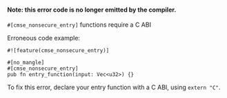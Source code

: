 #### Note: this error code is no longer emitted by the compiler.

`#[cmse_nonsecure_entry]` functions require a C ABI

Erroneous code example:

```compile_fail,E0776
#![feature(cmse_nonsecure_entry)]

#[no_mangle]
#[cmse_nonsecure_entry]
pub fn entry_function(input: Vec<u32>) {}
```

To fix this error, declare your entry function with a C ABI, using `extern "C"`.
